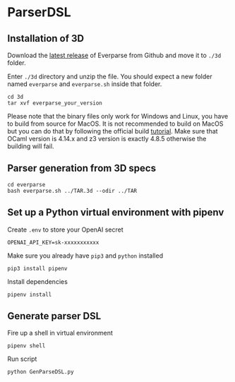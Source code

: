 # ParserDSL

## Installation of 3D
Download the [latest release](https://github.com/project-everest/everparse/releases) of Everparse from Github and move it to `./3d` folder.

Enter `./3d` directory and unzip the file. You should expect a new folder named `everparse` and `everparse.sh` inside that folder.

```
cd 3d
tar xvf everparse_your_version
```

Please note that the binary files only work for Windows and Linux, you have to build from source for MacOS. It is not recommended to build on MacOS but you can do that by following the official build [tutorial](https://project-everest.github.io/everparse/build.html). Make sure that OCaml version is 4.14.x and z3 version is exactly 4.8.5 otherwise the building will fail.

## Parser generation from 3D specs
```
cd everparse
bash everparse.sh ../TAR.3d --odir ../TAR
```

## Set up a Python virtual environment with pipenv
Create `.env` to store your OpenAI secret
```
OPENAI_API_KEY=sk-xxxxxxxxxxx
```

Make sure you already have `pip3` and `python` installed
```
pip3 install pipenv
```

Install dependencies
```
pipenv install
```


## Generate parser DSL 
Fire up a shell in virtual environment
```
pipenv shell
```

Run script
```
python GenParseDSL.py
```